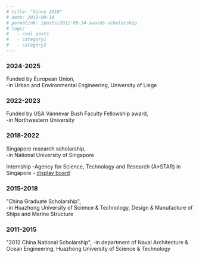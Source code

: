 ```yaml
---
# title: "Since 2018"
# date: 2012-08-14
# permalink: /posts/2012-08-14-awards-scholarship
# tags:
#   - cool posts
#   - category1
#   - category2
---
```


### 2024-2025
Funded by European Union,  
 -in Urban and Environmental Engineering, University of Liege

### 2022-2023
Funded by USA Vannevar Bush Faculty Fellowship award,  
 -in Northwestern University

### 2018-2022
Singapore research scholarship,  
 -in National University of Singapore

Internship
 -Agency for Science, Technology and Research (A*STAR) in Singapore - [display board](https://www.a-star.edu.sg/ihpc/internship/chen-fan)

### 2015-2018
"China Graduate Scholarship",  
 -in Huazhong University of Science & Technology, Design & Manufacture of Ships and Marine Structure 

### 2011-2015
"2012 China National Scholarship",
 -in department of Naval Architecture & Ocean Engineering, Huazhong University of Science & Technology
